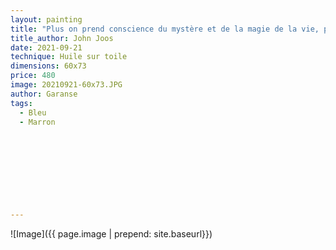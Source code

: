 ```yaml
---
layout: painting
title: "Plus on prend conscience du mystère et de la magie de la vie, plus on prend conscience de ce qui la menace."    
title_author: John Joos                                                           
date: 2021-09-21
technique: Huile sur toile 
dimensions: 60x73
price: 480
image: 20210921-60x73.JPG
author: Garanse
tags:
  - Bleu
  - Marron
  
  
  
  
  
  
  
  
  
---
```

![Image]({{ page.image | prepend: site.baseurl}})

